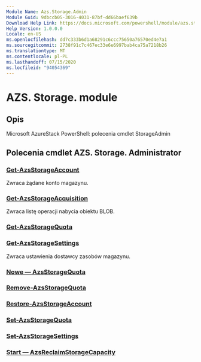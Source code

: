 ```yaml
---
Module Name: Azs.Storage.Admin
Module Guid: 9dbccb05-3016-4031-87bf-dd66baef639b
Download Help Link: https://docs.microsoft.com/powershell/module/azs.storage.admin
Help Version: 1.0.0.0
Locale: en-US
ms.openlocfilehash: dd7c333b6d1a68291c6ccc75650a76570ed4e7a1
ms.sourcegitcommit: 2738f91c7c467ec33e6e6997bab4ca75a7218b26
ms.translationtype: MT
ms.contentlocale: pl-PL
ms.lasthandoff: 07/15/2020
ms.locfileid: "94054369"
---
```

# AZS. Storage. module
## Opis
Microsoft AzureStack PowerShell: polecenia cmdlet StorageAdmin

## Polecenia cmdlet AZS. Storage. Administrator
### [Get-AzsStorageAccount](Get-AzsStorageAccount.md)
Zwraca żądane konto magazynu.

### [Get-AzsStorageAcquisition](Get-AzsStorageAcquisition.md)
Zwraca listę operacji nabycia obiektu BLOB.

### [Get-AzsStorageQuota](Get-AzsStorageQuota.md)


### [Get-AzsStorageSettings](Get-AzsStorageSettings.md)
Zwraca ustawienia dostawcy zasobów magazynu.

### [Nowe — AzsStorageQuota](New-AzsStorageQuota.md)


### [Remove-AzsStorageQuota](Remove-AzsStorageQuota.md)


### [Restore-AzsStorageAccount](Restore-AzsStorageAccount.md)


### [Set-AzsStorageQuota](Set-AzsStorageQuota.md)


### [Set-AzsStorageSettings](Set-AzsStorageSettings.md)


### [Start — AzsReclaimStorageCapacity](Start-AzsReclaimStorageCapacity.md)


